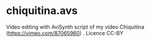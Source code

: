 chiquitina.avs
==============

Video editing with AviSynth script of my video Chiquitina (https://vimeo.com/87065960) . Licence CC-BY
